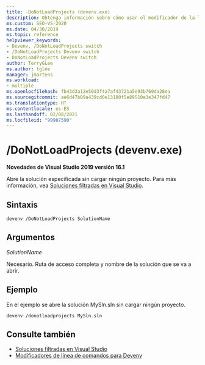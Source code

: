 ```yaml
---
title: -DoNotLoadProjects (devenv.exe)
description: Obtenga información sobre cómo usar el modificador de la línea de comandos DoNotLoadProjects para abrir la solución especificada sin cargar ningún proyecto.
ms.custom: SEO-VS-2020
ms.date: 04/30/2019
ms.topic: reference
helpviewer_keywords:
- Devenv, /DoNotLoadProjects switch
- /DoNotLoadProjects Devenv switch
- DoNotLoadProjects Devenv switch
author: TerryGLee
ms.author: tglee
manager: jmartens
ms.workload:
- multiple
ms.openlocfilehash: fb43d3a12e50d3f4a7af43721a5e93b769da28ea
ms.sourcegitcommit: ae6d47b09a439cd0e13180f5e89510e3e347fd47
ms.translationtype: HT
ms.contentlocale: es-ES
ms.lasthandoff: 02/08/2021
ms.locfileid: "99907590"
---
```

# <a name="donotloadprojects-devenvexe"></a>/DoNotLoadProjects (devenv.exe)

**Novedades de Visual Studio 2019 versión 16.1**

Abre la solución especificada sin cargar ningún proyecto. Para más información, vea [Soluciones filtradas en Visual Studio](../filtered-solutions.md).

## <a name="syntax"></a>Sintaxis

```shell
devenv /DoNotLoadProjects SolutionName
```

## <a name="arguments"></a>Argumentos

*SolutionName*

Necesario. Ruta de acceso completa y nombre de la solución que se va a abrir.

## <a name="example"></a>Ejemplo

En el ejemplo se abre la solución MySln.sln sin cargar ningún proyecto.

```shell
devenv /donotloadprojects MySln.sln
```

## <a name="see-also"></a>Consulte también

- [Soluciones filtradas en Visual Studio](../filtered-solutions.md)
- [Modificadores de línea de comandos para Devenv](../../ide/reference/devenv-command-line-switches.md)
